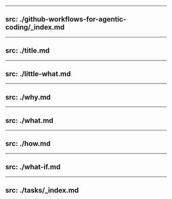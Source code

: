 
---
src: ./github-workflows-for-agentic-coding/_index.md
---

---
src: ./title.md
---

---
src: ./little-what.md
---

---
src: ./why.md
---

---
src: ./what.md
---

---
src: ./how.md
---

---
src: ./what-if.md
---


---
src: ./tasks/_index.md
---
